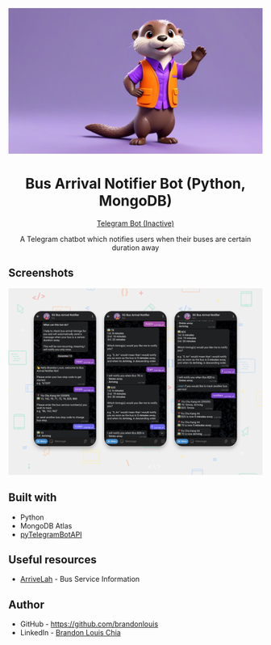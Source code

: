 ![preview](./screenshots/banner.jpeg)

<h1 align="center">Bus Arrival Notifier Bot (Python, MongoDB)</h1>

<div align="center">

[Telegram Bot (Inactive)](https://t.me/SGBusArrivalNotifierBot)

A Telegram chatbot which notifies users when their buses are certain duration away

</div>

## Screenshots

![chat](./screenshots/chat.png)

## Built with

- Python
- MongoDB Atlas
- [pyTelegramBotAPI](https://pytba.readthedocs.io/en/latest/index.html)

## Useful resources

- [ArriveLah](https://github.com/cheeaun/arrivelah) - Bus Service Information

## Author

- GitHub - https://github.com/brandonlouis
- LinkedIn - [Brandon Louis Chia](www.linkedin.com/in/brandon-louis-chia-63730b162)
